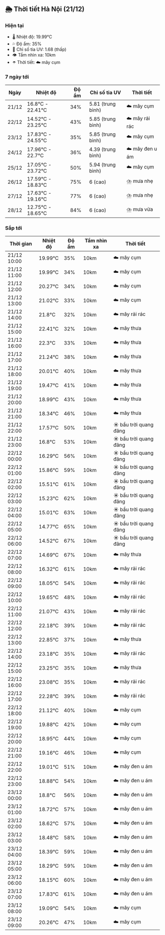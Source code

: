 ## 🌦️ Thời tiết Hà Nội (21/12)

### Hiện tại

- 🌡️ Nhiệt độ: 19.99℃
- 💦 Độ ẩm: 35%
- 🌟 Chỉ số tia UV: 1.68 (thấp)
- 👁️ Tầm nhìn xa: 10km
- ☂️ Thời tiết: ☁️ mây cụm

### 7 ngày tới

| Ngày | Nhiệt độ | Độ ẩm | Chỉ số tia UV | Thời tiết |
| --- | --- | --- | --- | --- |
| 21/12 | 16.8℃ - 22.41℃ | 34% | 5.81 (trung bình) | ☁️ mây cụm |
| 22/12 | 14.52℃ - 23.25℃ | 43% | 5.85 (trung bình) | ☁️ mây rải rác |
| 23/12 | 17.83℃ - 24.55℃ | 35% | 5.85 (trung bình) | ☁️ mây cụm |
| 24/12 | 17.96℃ - 22.7℃ | 36% | 4.39 (trung bình) | ☁️ mây đen u ám |
| 25/12 | 17.05℃ - 23.72℃ | 50% | 5.94 (trung bình) | ☁️ mây cụm |
| 26/12 | 17.59℃ - 18.83℃ | 75% | 6 (cao) | ⛈️ mưa nhẹ |
| 27/12 | 17.63℃ - 19.16℃ | 77% | 6 (cao) | ⛈️ mưa nhẹ |
| 28/12 | 12.75℃ - 18.65℃ | 84% | 6 (cao) | ⛈️ mưa vừa |

### Sắp tới

| Thời gian | Nhiệt độ | Độ ẩm | Tầm nhìn xa | Thời tiết |
| --- | --- | --- | --- | --- |
| 21/12 10:00 | 19.99℃ | 35% | 10km | ☁️ mây cụm |
| 21/12 11:00 | 19.99℃ | 34% | 10km | ☁️ mây cụm |
| 21/12 12:00 | 20.27℃ | 34% | 10km | ☁️ mây cụm |
| 21/12 13:00 | 21.02℃ | 33% | 10km | ☁️ mây cụm |
| 21/12 14:00 | 21.8℃ | 32% | 10km | ☁️ mây rải rác |
| 21/12 15:00 | 22.41℃ | 32% | 10km | ☁️ mây thưa |
| 21/12 16:00 | 22.3℃ | 33% | 10km | ☁️ mây thưa |
| 21/12 17:00 | 21.24℃ | 38% | 10km | ☁️ mây thưa |
| 21/12 18:00 | 20.01℃ | 40% | 10km | ☁️ mây thưa |
| 21/12 19:00 | 19.47℃ | 41% | 10km | ☁️ mây thưa |
| 21/12 20:00 | 18.99℃ | 43% | 10km | ☁️ mây thưa |
| 21/12 21:00 | 18.34℃ | 46% | 10km | ☁️ mây thưa |
| 21/12 22:00 | 17.57℃ | 50% | 10km | ☀️ bầu trời quang đãng |
| 21/12 23:00 | 16.8℃ | 53% | 10km | ☀️ bầu trời quang đãng |
| 22/12 00:00 | 16.29℃ | 56% | 10km | ☀️ bầu trời quang đãng |
| 22/12 01:00 | 15.86℃ | 59% | 10km | ☀️ bầu trời quang đãng |
| 22/12 02:00 | 15.51℃ | 61% | 10km | ☀️ bầu trời quang đãng |
| 22/12 03:00 | 15.23℃ | 62% | 10km | ☀️ bầu trời quang đãng |
| 22/12 04:00 | 15.01℃ | 63% | 10km | ☀️ bầu trời quang đãng |
| 22/12 05:00 | 14.77℃ | 65% | 10km | ☀️ bầu trời quang đãng |
| 22/12 06:00 | 14.52℃ | 67% | 10km | ☀️ bầu trời quang đãng |
| 22/12 07:00 | 14.69℃ | 67% | 10km | ☁️ mây thưa |
| 22/12 08:00 | 16.32℃ | 61% | 10km | ☁️ mây rải rác |
| 22/12 09:00 | 18.05℃ | 54% | 10km | ☁️ mây rải rác |
| 22/12 10:00 | 19.65℃ | 48% | 10km | ☁️ mây rải rác |
| 22/12 11:00 | 21.07℃ | 43% | 10km | ☁️ mây rải rác |
| 22/12 12:00 | 22.18℃ | 39% | 10km | ☁️ mây rải rác |
| 22/12 13:00 | 22.85℃ | 37% | 10km | ☁️ mây thưa |
| 22/12 14:00 | 23.18℃ | 35% | 10km | ☁️ mây rải rác |
| 22/12 15:00 | 23.25℃ | 35% | 10km | ☁️ mây thưa |
| 22/12 16:00 | 23.08℃ | 35% | 10km | ☁️ mây rải rác |
| 22/12 17:00 | 22.28℃ | 39% | 10km | ☁️ mây rải rác |
| 22/12 18:00 | 21.12℃ | 40% | 10km | ☁️ mây cụm |
| 22/12 19:00 | 19.88℃ | 42% | 10km | ☁️ mây cụm |
| 22/12 20:00 | 18.95℃ | 44% | 10km | ☁️ mây cụm |
| 22/12 21:00 | 19.16℃ | 46% | 10km | ☁️ mây cụm |
| 22/12 22:00 | 19.01℃ | 51% | 10km | ☁️ mây đen u ám |
| 22/12 23:00 | 18.88℃ | 54% | 10km | ☁️ mây đen u ám |
| 23/12 00:00 | 18.8℃ | 56% | 10km | ☁️ mây đen u ám |
| 23/12 01:00 | 18.72℃ | 57% | 10km | ☁️ mây đen u ám |
| 23/12 02:00 | 18.62℃ | 57% | 10km | ☁️ mây đen u ám |
| 23/12 03:00 | 18.48℃ | 58% | 10km | ☁️ mây đen u ám |
| 23/12 04:00 | 18.39℃ | 59% | 10km | ☁️ mây đen u ám |
| 23/12 05:00 | 18.29℃ | 59% | 10km | ☁️ mây đen u ám |
| 23/12 06:00 | 18.15℃ | 60% | 10km | ☁️ mây đen u ám |
| 23/12 07:00 | 17.83℃ | 61% | 10km | ☁️ mây đen u ám |
| 23/12 08:00 | 19.09℃ | 54% | 10km | ☁️ mây cụm |
| 23/12 09:00 | 20.26℃ | 47% | 10km | ☁️ mây cụm |
